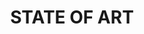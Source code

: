 ---
layout: projects
data_category: django
img_path: ../images/soacet.png
title: STATE OF ART
github_link: https://github.com/rawho/soacet
---